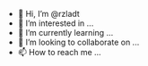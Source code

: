 - 👋 Hi, I’m @rzladt
- 👀 I’m interested in ...
- 🌱 I’m currently learning ...
- 💞️ I’m looking to collaborate on ...
- 📫 How to reach me ...

<!---
rzladt/rzladt is a ✨ special ✨ repository because its `README.md` (this file) appears on your GitHub profile.
You can click the Preview link to take a look at your changes.
--->
